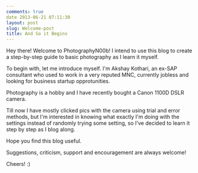 ```yaml
---
comments: true
date 2013-06-21 07:11:30
layout: post
slug: Welcome-post
title: And So it Begins
---
```


Hey there! 
Welcome to PhotographyN00b! I intend to use this blog to create a step-by-step guide to basic photography as I learn it myself.

To begin with, let me introduce myself.
I'm Akshay Kothari, an ex-SAP consultant who used to work in a very reputed MNC, currently jobless and looking for business startup opprotunities.

Photography is a hobby and I have recently bought a Canon 1100D DSLR camera.

Till now I have mostly clicked pics with the camera using trial and error methods, but I'm interested in knowing what exactly I'm doing with the settings instead of randomly trying some setting, so I've decided to learn it step by step as I blog along. 

Hope you find this blog useful.

Suggestions, criticism, support and encouragement are always welcome!

Cheers! :)
